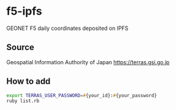 # f5-ipfs
GEONET F5 daily coordinates deposited on IPFS

## Source
Geospatial Information Authority of Japan https://terras.gsi.go.jp

## How to add
```zsh
export TERRAS_USER_PASSWORD=#{your_id}:#{your_password}
ruby list.rb 
```

